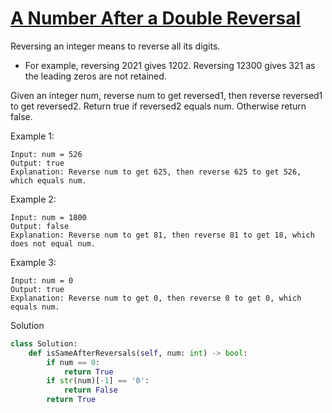 # [A Number After a Double Reversal](https://leetcode.com/problems/a-number-after-a-double-reversal/)

Reversing an integer means to reverse all its digits.

- For example, reversing 2021 gives 1202. Reversing 12300 gives 321 as the leading zeros are not retained.

Given an integer num, reverse num to get reversed1, then reverse reversed1 to get reversed2. Return true if reversed2 
equals num. Otherwise return false.

Example 1:
```
Input: num = 526
Output: true
Explanation: Reverse num to get 625, then reverse 625 to get 526, which equals num.
```
Example 2:
```
Input: num = 1800
Output: false
Explanation: Reverse num to get 81, then reverse 81 to get 18, which does not equal num.
```
Example 3:
```
Input: num = 0
Output: true
Explanation: Reverse num to get 0, then reverse 0 to get 0, which equals num.
```
Solution
```python
class Solution:
    def isSameAfterReversals(self, num: int) -> bool:
        if num == 0:
            return True
        if str(num)[-1] == '0':
            return False
        return True
```
